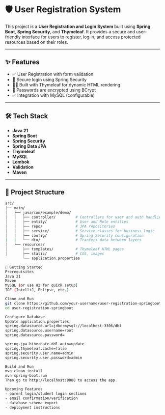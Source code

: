 # 🛡️ User Registration System

This project is a **User Registration and Login System** built using **Spring Boot**, **Spring Security**, and **Thymeleaf**. It provides a secure and user-friendly interface for users to register, log in, and access protected resources based on their roles.

---

## ✨ Features

- ✅ User Registration with form validation  
- 🔐 Secure login using Spring Security  
- 👨‍💻 Built with Thymeleaf for dynamic HTML rendering  
- 🔄 Passwords are encrypted using BCrypt  
- ✅ Integration with MySQL (configurable)

---

## 🛠️ Tech Stack

- **Java 21**  
- **Spring Boot**  
- **Spring Security**  
- **Spring Data JPA**  
- **Thymeleaf**  
- **MySQL**  
- **Lombok**
- **Validation**  
- **Maven**

---

## 📁 Project Structure

```bash
src/
├── main/
│   ├── java/com/example/demo/
│   │   ├── controller/         # Controllers for user and auth handling
│   │   ├── entity/             # User and Role entities
│   │   ├── repo/               # JPA repositories
│   │   ├── service/            # Service classes for business logic
│   │   ├── config/             # Spring Security configuration
|   |   └── dto/                # Tranfers data between layers
│   └── resources/
│       ├── templates/          # Thymeleaf HTML pages
│       ├── static/             # CSS, images
        └── application.properties

🚀 Getting Started
Prerequisites
Java 21
Maven
MySQL (or use H2 for quick setup)
IDE (IntelliJ, Eclipse, etc.)

Clone and Run
git clone https://github.com/your-username/user-registration-springboot.git
cd user-registration-springboot

Configure Database
Update application.properties:
spring.datasource.url=jdbc:mysql://localhost:3306/dbl
spring.datasource.username=root
spring.datasource.password=

spring.jpa.hibernate.ddl-auto=update
spring.thymeleaf.cache=false
spring.security.user.name=admin
spring.security.user.password=admin

Build and Run
mvn clean install
mvn spring-boot:run
Then go to http://localhost:8080 to access the app.

Upcoming Features
- parent login/student login sections
- email confirmation/verification
- database schema export
- deployment instructions

